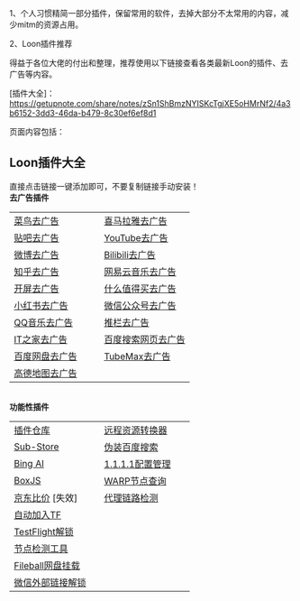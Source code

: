 1、个人习惯精简一部分插件，保留常用的软件，去掉大部分不太常用的内容，减少mitm的资源占用。

2、Loon插件推荐

得益于各位大佬的付出和整理，推荐使用以下链接查看各类最新Loon的插件、去广告等内容。

[插件大全]：https://getupnote.com/share/notes/zSn1ShBmzNYISKcTgjXE5oHMrNf2/4a3b6152-3dd3-46da-b479-8c30ef6ef8d1

页面内容包括：
<h2 at_="" at_transbg="" at_border="">Loon插件大全</h2>
<div at_="" at_transbg="" at_border="">
<span class="shine-text-orange" at_="" at_transbg="" at_border="">直接点击链接一键添加即可，不要复制链接手动安装！</span></div>
<div at_="" at_transbg="" at_border="">
<b at_="" at_transbg="" at_border="">去广告插件</b></div>
<div style="" at_="" at_transbg="" at_border="">
<div class="shine-table-wrapper" style="" at_="" at_transbg="" at_border="">
<table style="" at_="" at_transbg="" at_border="">
<colgroup at_="" at_transbg="" at_border="">
<col style="width: 160px;" at_="" at_transbg="" at_border="">
<col style="width: 160px;" at_="" at_transbg="" at_border=""></colgroup>
<tbody at_="" at_transbg="">
<tr at_="" at_transbg="" at_border="">
<td at_="" at_transbg="" at_border="">
<a href="https://www.nsloon.com/openloon/import?plugin=https://gitlab.com/lodepuly/vpn_tool/-/raw/main/Tool/Loon/Plugin/Cainiao_remove_ads.plugin" title="https://www.nsloon.com/openloon/import?plugin=https://gitlab.com/lodepuly/vpn_tool/-/raw/main/Tool/Loon/Plugin/Cainiao_remove_ads.plugin" at_="" at_transbg="" at_border="">菜鸟去广告</a>
<br at_=""></td>
<td at_="" at_transbg="" at_border="">
<a href="https://www.nsloon.com/openloon/import?plugin=https://gitlab.com/lodepuly/vpn_tool/-/raw/main/Tool/Loon/Plugin/Himalaya_remove_ads.plugin" title="https://www.nsloon.com/openloon/import?plugin=https://gitlab.com/lodepuly/vpn_tool/-/raw/main/Tool/Loon/Plugin/Himalaya_remove_ads.plugin" at_="" at_transbg="" at_border="">喜马拉雅去广告</a></td></tr>
<tr at_="" at_transbg="" at_border="">
<td at_="" at_transbg="" at_border="">
<a href="https://www.nsloon.com/openloon/import?plugin=https://gitlab.com/lodepuly/vpn_tool/-/raw/main/Tool/Loon/Plugin/Tieba_remove_ads.plugin" title="https://www.nsloon.com/openloon/import?plugin=https://gitlab.com/lodepuly/vpn_tool/-/raw/main/Tool/Loon/Plugin/Tieba_remove_ads.plugin" at_="" at_transbg="" at_border="">贴吧去广告</a></td>
<td at_="" at_transbg="" at_border="">
<a href="https://www.nsloon.com/openloon/import?plugin=https://gitlab.com/lodepuly/vpn_tool/-/raw/main/Tool/Loon/Plugin/YouTube_remove_ads.plugin" title="https://www.nsloon.com/openloon/import?plugin=https://gitlab.com/lodepuly/vpn_tool/-/raw/main/Tool/Loon/Plugin/YouTube_remove_ads.plugin" at_="" at_transbg="" at_border="">YouTube去广告</a></td></tr>
<tr at_="" at_transbg="" at_border="">
<td at_="" at_transbg="" at_border="">
<a href="https://www.nsloon.com/openloon/import?plugin=https://gitlab.com/lodepuly/vpn_tool/-/raw/main/Tool/Loon/Plugin/Weibo_remove_ads.plugin" title="https://www.nsloon.com/openloon/import?plugin=https://gitlab.com/lodepuly/vpn_tool/-/raw/main/Tool/Loon/Plugin/Weibo_remove_ads.plugin" at_="" at_transbg="" at_border="">微博去广告</a></td>
<td at_="" at_transbg="" at_border="">
<a href="https://www.nsloon.com/openloon/import?plugin=https://gitlab.com/lodepuly/vpn_tool/-/raw/main/Tool/Loon/Plugin/Bilibili_remove_ads.plugin" title="https://www.nsloon.com/openloon/import?plugin=https://gitlab.com/lodepuly/vpn_tool/-/raw/main/Tool/Loon/Plugin/Bilibili_remove_ads.plugin" at_="" at_transbg="" at_border="">Bilibili去广告</a></td></tr>
<tr at_="" at_transbg="" at_border="">
<td at_="" at_transbg="" at_border="">
<a href="https://www.nsloon.com/openloon/import?plugin=https://gitlab.com/lodepuly/vpn_tool/-/raw/main/Tool/Loon/Plugin/Zhihu_remove_ads.plugin" title="https://www.nsloon.com/openloon/import?plugin=https://gitlab.com/lodepuly/vpn_tool/-/raw/main/Tool/Loon/Plugin/Zhihu_remove_ads.plugin" at_="" at_transbg="" at_border="">知乎去广告</a></td>
<td at_="" at_transbg="" at_border="">
<a href="https://www.nsloon.com/openloon/import?plugin=https://gitlab.com/lodepuly/vpn_tool/-/raw/main/Tool/Loon/Plugin/NeteaseCloudMusic_remove_ads.plugin" title="https://www.nsloon.com/openloon/import?plugin=https://gitlab.com/lodepuly/vpn_tool/-/raw/main/Tool/Loon/Plugin/NeteaseCloudMusic_remove_ads.plugin" at_="" at_transbg="" at_border="">网易云音乐去广告</a></td></tr>
<tr at_="" at_transbg="" at_border="">
<td style="" at_="" at_transbg="" at_border="">
<a href="https://www.nsloon.com/openloon/import?plugin=https://gitlab.com/lodepuly/vpn_tool/-/raw/main/Tool/Loon/Plugin/Remove_splash_screen_ads.plugin" title="https://www.nsloon.com/openloon/import?plugin=https://gitlab.com/lodepuly/vpn_tool/-/raw/main/Tool/Loon/Plugin/Remove_splash_screen_ads.plugin" at_="" at_transbg="" at_border="">开屏去广告</a></td>
<td at_="" at_transbg="" at_border="">
<a href="https://www.nsloon.com/openloon/import?plugin=https://gitlab.com/lodepuly/vpn_tool/-/raw/main/Tool/Loon/Plugin/smzdm_remove_ads.plugin" title="https://www.nsloon.com/openloon/import?plugin=https://gitlab.com/lodepuly/vpn_tool/-/raw/main/Tool/Loon/Plugin/smzdm_remove_ads.plugin" at_="" at_transbg="" at_border="">什么值得买去广告</a></td></tr>
<tr at_="" at_transbg="" at_border="">
<td at_="" at_transbg="" at_border="">
<a href="https://www.nsloon.com/openloon/import?plugin=https://gitlab.com/lodepuly/vpn_tool/-/raw/main/Tool/Loon/Plugin/RedPaper_remove_ads.plugin" title="https://www.nsloon.com/openloon/import?plugin=https://gitlab.com/lodepuly/vpn_tool/-/raw/main/Tool/Loon/Plugin/RedPaper_remove_ads.plugin" at_="" at_transbg="" at_border="">小红书去广告</a></td>
<td at_="" at_transbg="" at_border="">
<a href="https://www.nsloon.com/openloon/import?plugin=https://gitlab.com/lodepuly/vpn_tool/-/raw/main/Tool/Loon/Plugin/Weixin_Official_Accounts_remove_ads.plugin" title="https://www.nsloon.com/openloon/import?plugin=https://gitlab.com/lodepuly/vpn_tool/-/raw/main/Tool/Loon/Plugin/Weixin_Official_Accounts_remove_ads.plugin" at_="" at_transbg="" at_border="">微信公众号去广告</a></td></tr>
<tr at_="" at_transbg="" at_border="">
<td at_="" at_transbg="" at_border="">
<a href="https://www.nsloon.com/openloon/import?plugin=https://gitlab.com/lodepuly/vpn_tool/-/raw/main/Tool/Loon/Plugin/QQMusic_remove_ads.plugin" title="https://www.nsloon.com/openloon/import?plugin=https://gitlab.com/lodepuly/vpn_tool/-/raw/main/Tool/Loon/Plugin/QQMusic_remove_ads.plugin" at_="" at_transbg="" at_border="">QQ音乐去广告</a></td>
<td at_="" at_transbg="" at_border="">
<a href="https://www.nsloon.com/openloon/import?plugin=https://gitlab.com/lodepuly/vpn_tool/-/raw/main/Tool/Loon/Plugin/Daily_remove_ads.plugin" title="https://www.nsloon.com/openloon/import?plugin=https://gitlab.com/lodepuly/vpn_tool/-/raw/main/Tool/Loon/Plugin/Daily_remove_ads.plugin" at_="" at_transbg="" at_border="">推栏去广告</a></td></tr>
<tr at_="" at_transbg="" at_border="">
<td at_="" at_transbg="" at_border="">
<a href="https://www.nsloon.com/openloon/import?plugin=https://gitlab.com/lodepuly/vpn_tool/-/raw/main/Tool/Loon/Plugin/IThome_remove_ads.plugin" title="https://www.nsloon.com/openloon/import?plugin=https://gitlab.com/lodepuly/vpn_tool/-/raw/main/Tool/Loon/Plugin/IThome_remove_ads.plugin" at_="" at_transbg="" at_border="">IT之家去广告</a></td>
<td at_="" at_transbg="" at_border="">
<a href="https://www.nsloon.com/openloon/import?plugin=https://gitlab.com/lodepuly/vpn_tool/-/raw/main/Tool/Loon/Plugin/BaiduSearchWebpage_remove_ads.plugin" at_="" at_transbg="" at_border="">百度搜索网页去广告</a></td></tr>
<tr at_="" at_transbg="" at_border="">
<td style="" at_="" at_transbg="" at_border="">
<a href="https://www.nsloon.com/openloon/import?plugin=https://gitlab.com/lodepuly/vpn_tool/-/raw/main/Tool/Loon/Plugin/BaiduNetDisk_remove_ads.plugin" title="https://www.nsloon.com/openloon/import?plugin=https://gitlab.com/lodepuly/vpn_tool/-/raw/main/Tool/Loon/Plugin/BaiduNetDisk_remove_ads.plugin" at_="" at_transbg="" at_border="">百度网盘去广告</a></td>
<td at_="" at_transbg="" at_border="">
<a href="https://www.nsloon.com/openloon/import?plugin=https://gitlab.com/lodepuly/vpn_tool/-/raw/main/Tool/Loon/Plugin/TubeMax_remove_ads.plugin" at_="" at_transbg="" at_border="">TubeMax去广告</a></td></tr>
<tr at_="" at_transbg="" at_border="">
<td at_="" at_transbg="" at_border="">
<a href="https://www.nsloon.com/openloon/import?plugin=https://gitlab.com/lodepuly/vpn_tool/-/raw/main/Tool/Loon/Plugin/Amap_remove_ads.plugin" title="https://www.nsloon.com/openloon/import?plugin=https://gitlab.com/lodepuly/vpn_tool/-/raw/main/Tool/Loon/Plugin/Amap_remove_ads.plugin" at_="" at_transbg="" at_border="">高德地图去广告</a></td>
<td at_="" at_transbg="" at_border="">
<br at_=""></td></tr></tbody></table></div>
<div at_="" at_transbg="" at_border="">
<br at_=""></div></div>
<div at_="" at_transbg="" at_border="">
<b at_="" at_transbg="" at_border="">功能性插件</b></div>
<div at_="" at_transbg="" at_border="">
<div class="shine-table-wrapper" at_="" at_transbg="" at_border="">
<table at_="" at_transbg="" at_border="">
<colgroup at_="" at_transbg="" at_border="">
<col style="width: 160px;" at_="" at_transbg="" at_border="">
<col style="width: 160px;" at_="" at_transbg="" at_border=""></colgroup>
<tbody at_="" at_transbg="">
<tr at_="" at_transbg="" at_border="">
<td at_="" at_transbg="" at_border="">
<a href="https://www.nsloon.com/openloon/import?plugin=https://gitlab.com/lodepuly/vpn_tool/-/raw/main/Tool/Loon/Plugin/LoonGallery.plugin" title="https://www.nsloon.com/openloon/import?plugin=https://gitlab.com/lodepuly/vpn_tool/-/raw/main/Tool/Loon/Plugin/LoonGallery.plugin" at_="" at_transbg="" at_border="">插件仓库</a>
<br at_=""></td>
<td at_="" at_transbg="" at_border="">
<a href="https://www.nsloon.com/openloon/import?plugin=https://gitlab.com/lodepuly/vpn_tool/-/raw/main/Tool/Loon/Plugin/RemoteResourceConverter.plugin" title="https://www.nsloon.com/openloon/import?plugin=https://gitlab.com/lodepuly/vpn_tool/-/raw/main/Tool/Loon/Plugin/RemoteResourceConverter.plugin" at_="" at_transbg="" at_border="">远程资源转换器</a></td></tr>
<tr at_="" at_transbg="" at_border="">
<td at_="" at_transbg="" at_border="">
<a href="https://www.nsloon.com/openloon/import?plugin=https://gitlab.com/lodepuly/vpn_tool/-/raw/main/Tool/Loon/Plugin/Sub-Store.plugin" title="https://www.nsloon.com/openloon/import?plugin=https://gitlab.com/lodepuly/vpn_tool/-/raw/main/Tool/Loon/Plugin/Sub-Store.plugin" at_="" at_transbg="" at_border="">Sub-Store</a>
<br at_=""></td>
<td at_="" at_transbg="" at_border="">
<a href="https://www.nsloon.com/openloon/import?plugin=https://gitlab.com/lodepuly/vpn_tool/-/raw/main/Tool/Loon/Plugin/Replace_baidu_search_user-agent.plugin" title="https://www.nsloon.com/openloon/import?plugin=https://gitlab.com/lodepuly/vpn_tool/-/raw/main/Tool/Loon/Plugin/Replace_baidu_search_user-agent.plugin" at_="" at_transbg="" at_border="">伪装百度搜索</a></td></tr>
<tr at_="" at_transbg="" at_border="">
<td at_="" at_transbg="" at_border="">
<a href="https://www.nsloon.com/openloon/import?plugin=https://gitlab.com/lodepuly/vpn_tool/-/raw/main/Tool/Loon/Plugin/BingAI.plugin" title="https://www.nsloon.com/openloon/import?plugin=https://gitlab.com/lodepuly/vpn_tool/-/raw/main/Tool/Loon/Plugin/BingAI.plugin" at_="" at_transbg="" at_border="">Bing AI</a></td>
<td at_="" at_transbg="" at_border="">
<a href="https://www.nsloon.com/openloon/import?plugin=https://gitlab.com/lodepuly/vpn_tool/-/raw/main/Tool/Loon/Plugin/1.1.1.1.plugin" title="https://www.nsloon.com/openloon/import?plugin=https://gitlab.com/lodepuly/vpn_tool/-/raw/main/Tool/Loon/Plugin/1.1.1.1.plugin" at_="" at_transbg="" at_border="">1.1.1.1配置管理</a></td></tr>
<tr at_="" at_transbg="" at_border="">
<td at_="" at_transbg="" at_border="">
<a href="https://www.nsloon.com/openloon/import?plugin=https://gitlab.com/lodepuly/vpn_tool/-/raw/main/Tool/Loon/Plugin/BoxJS.plugin" title="https://www.nsloon.com/openloon/import?plugin=https://gitlab.com/lodepuly/vpn_tool/-/raw/main/Tool/Loon/Plugin/BoxJS.plugin" at_="" at_transbg="" at_border="">BoxJS</a>
<br at_=""></td>
<td at_="" at_transbg="" at_border="">
<a href="https://www.nsloon.com/openloon/import?plugin=https://gitlab.com/lodepuly/vpn_tool/-/raw/main/Tool/Loon/Plugin/WARP_Node_Query.plugin" title="https://www.nsloon.com/openloon/import?plugin=https://gitlab.com/lodepuly/vpn_tool/-/raw/main/Tool/Loon/Plugin/WARP_Node_Query.plugin" at_="" at_transbg="" at_border="">WARP节点查询</a></td></tr>
<tr at_="" at_transbg="" at_border="">
<td at_="" at_transbg="" at_border="">
<a href="https://www.nsloon.com/openloon/import?plugin=https://gitlab.com/lodepuly/vpn_tool/-/raw/main/Tool/Loon/Plugin/JD_Price.plugin" title="https://www.nsloon.com/openloon/import?plugin=https://gitlab.com/lodepuly/vpn_tool/-/raw/main/Tool/Loon/Plugin/JD_Price.plugin" at_="" at_transbg="" at_border="">京东比价</a>&nbsp;[失效]
<br at_=""></td>
<td at_="" at_transbg="" at_border="">
<a href="https://www.nsloon.com/openloon/import?plugin=https://gitlab.com/lodepuly/vpn_tool/-/raw/main/Tool/Loon/Plugin/NodeLinkCheck.Plugin" title="https://www.nsloon.com/openloon/import?plugin=https://gitlab.com/lodepuly/vpn_tool/-/raw/main/Tool/Loon/Plugin/NodeLinkCheck.Plugin" at_="" at_transbg="" at_border="">代理链路检测</a></td></tr>
<tr at_="" at_transbg="" at_border="">
<td at_="" at_transbg="" at_border="">
<a href="https://www.nsloon.com/openloon/import?plugin=https://gitlab.com/lodepuly/vpn_tool/-/raw/main/Tool/Loon/Plugin/Auto_Join_TF.plugin" title="https://www.nsloon.com/openloon/import?plugin=https://gitlab.com/lodepuly/vpn_tool/-/raw/main/Tool/Loon/Plugin/Auto_Join_TF.plugin" at_="" at_transbg="" at_border="">自动加入TF</a>
<br at_=""></td>
<td at_="" at_transbg="" at_border="">
<br at_=""></td></tr>
<tr at_="" at_transbg="" at_border="">
<td at_="" at_transbg="" at_border="">
<a href="https://www.nsloon.com/openloon/import?plugin=https://gitlab.com/lodepuly/vpn_tool/-/raw/main/Tool/Loon/Plugin/TestFlight.plugin" title="https://www.nsloon.com/openloon/import?plugin=https://gitlab.com/lodepuly/vpn_tool/-/raw/main/Tool/Loon/Plugin/TestFlight.plugin" at_="" at_transbg="" at_border="">TestFlight解锁</a>
<br at_=""></td>
<td at_="" at_transbg="" at_border="">
<br at_=""></td></tr>
<tr at_="" at_transbg="" at_border="">
<td at_="" at_transbg="" at_border="">
<a href="https://www.nsloon.com/openloon/import?plugin=https://gitlab.com/lodepuly/vpn_tool/-/raw/main/Tool/Loon/Plugin/Node_detection_tool.plugin" title="https://www.nsloon.com/openloon/import?plugin=https://gitlab.com/lodepuly/vpn_tool/-/raw/main/Tool/Loon/Plugin/Node_detection_tool.plugin" at_="" at_transbg="" at_border="">节点检测工具</a>
<br at_=""></td>
<td at_="" at_transbg="" at_border="">
<br at_=""></td></tr>
<tr at_="" at_transbg="" at_border="">
<td at_="" at_transbg="" at_border="">
<a href="https://www.nsloon.com/openloon/import?plugin=https://gitlab.com/lodepuly/vpn_tool/-/raw/main/Tool/Loon/Plugin/Fileball_mount.plugin" title="https://www.nsloon.com/openloon/import?plugin=https://gitlab.com/lodepuly/vpn_tool/-/raw/main/Tool/Loon/Plugin/Fileball_mount.plugin" at_="" at_transbg="" at_border="">Fileball网盘挂载</a>
<br at_=""></td>
<td at_="" at_transbg="" at_border="">
<br at_=""></td></tr>
<tr at_="" at_transbg="" at_border="">
<td at_="" at_transbg="" at_border="">
<a href="https://www.nsloon.com/openloon/import?plugin=https://gitlab.com/lodepuly/vpn_tool/-/raw/main/Tool/Loon/Plugin/Weixin_external_links_unlock.plugin" title="https://www.nsloon.com/openloon/import?plugin=https://gitlab.com/lodepuly/vpn_tool/-/raw/main/Tool/Loon/Plugin/Weixin_external_links_unlock.plugin" at_="" at_transbg="" at_border="">微信外部链接解锁</a>
<br at_=""></td>
<td at_="" at_transbg="" at_border="">
<br at_=""></td></tr></tbody></table></div>
